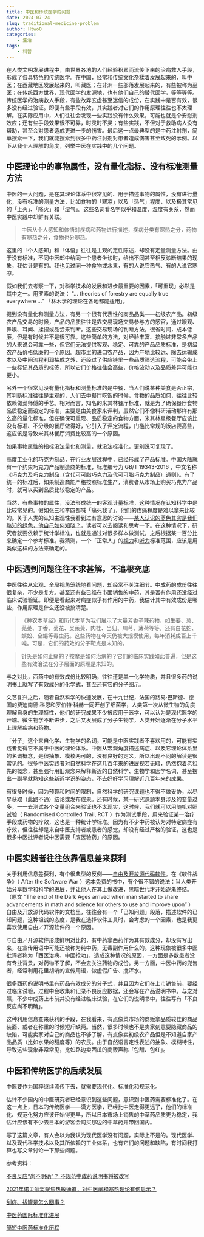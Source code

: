 ```yaml
---
title: 中医和传统医学的问题
date: 2024-07-24
slug: traditional-medicine-problem
author: HtwoO
categories:
    - 生活
tags:
    - 科普
---
```


在人类文明发展进程中，由世界各地的人们经验积累而流传下来的治病救人手段，形成了各具特色的传统医学。在中国，经常和传统文化杂糅着发展起来的，叫中医；在西藏地区发展起来的，叫藏医；在非洲一些部落发展起来的，有些被称为巫医；在传统西方世界，现代医学的发源地，也有他们自己的替代医学，等等等等。传统医学的治病救人手段，有些故弄玄虚甚至迷信的成份，在实践中是否有效，很多没有经过验证。即便有些手段有效，其实践者对它们的作用原理往往也不太理解。在实际应用中，人们往往会发现一些实践没有什么效果，可能也就是个安慰剂效应；还有些手段效果很不可靠，时灵时不灵；有些实践，不但对于救助病人没有帮助，甚至会对患者造成更进一步的伤害。最后这一点最典型的是中药注射剂，简单搜索一下，我们就能搜索到很多中药注射剂对患者造成伤害甚至致死的示例。以下从我个人理解的角度，列举中医在实践中的几个问题。

## 中医理论中的事物属性，没有量化指标、没有标准测量方法

中医的一大问题，是在其理论体系中很常见的、用于描述事物的属性，没有进行量化，没有标准的测量方法，比如食物的「寒凉」以及「热气」程度，以及极其常见的「上火」、「降火」和「湿气」。这些名词看名字似乎和温度、湿度有关系，然而中医实践中却鲜有关联。

> 中医从个人感知和体悟对疾病和药物进行描述，疾病分类有寒热之分，药物有寒热之分，食物也分寒热。

这里的「个人感知」和「体悟」往往是主观的定性陈述，却没有定量测量方法。由于没有标准，不同中医郎中给同一个患者坐诊时，给出不同甚至相反诊断结果的现象，我估计是有的。我也见过同一种食物或水果，有的人说它热气、有的人说它寒凉。

假如我们去考察一下，对科学技术的发展和进步最重要的因素，「可重现」必然是其中之一。用罗素的说法： "... theories of forestry are equally true everywhere ..." 「林木学的理论在各地都能适用」。

提到没有量化和测量方法，有另一个很有代表性的商品品类——初级农产品。初级农产品交易的时候，产品的品质往往是靠交易现场交易参与方的感官，通过眼观、鼻嗅、耳闻、揉捏或品尝来判断。这些交易现场的判断方法，很省时间，成本低廉，但是有时候并不是很可靠。这些简单的方法，对经验丰富、接触过非常多产品的人来说会可靠一些，但它们无法提供客观、稳定、可靠的产品品质标准，是初级农产品价格低廉的一个原因。超市里的进口农产品，因为产地比较远、除去运输成本以及中间流程利润抽成之外，还经过了供应链里一些品质筛选流程，可能会带上一些标记其品质的标签，所以它们价格往往会高些，价格波动以及品质差异可能也更小。

另外一个很常见没有量化指标和测量标准的是中餐，当人们说某种美食是否正宗，其判断标准往往是主观的，人们去中餐厅吃饭的时候，食物的品质如何，往往比较依赖做菜师傅的手艺。相对而言，知名的米其林餐厅标准，就是为了确保餐厅食物品质稳定而设定的标准，主要是由美食家来评判，虽然它们不像科研活动那样有那么高的量化标准，但在确保可重现、品质稳定的食物方面，米其林星级餐厅应该比没有标准、不分级的餐厅做得好，它引入了评定流程，门槛比常规的饭店要高些，这应该是导致米其林餐厅消费比较高的一个原因。

如果事物属性的指标没法量化和测量，就没法标准化，更别说可复现了。

高度工业化的巧克力制品，在行业发展过程中，已经形成了产品标准。中国大陆就有一个约束巧克力产品制造商的标准，标准编号为 GB/T 19343-2016 ，中文名称[《巧克力及巧克力制品（含代可可脂巧克力及代可可脂巧克力制品）通则》](https://openstd.samr.gov.cn/bzgk/gb/newGbInfo?hcno=BC6AACC3DC37B6BBB1BF9A8E3F5B81C7)。有了统一的标准后，如果制造商能严格按照标准生产，消费者从市场上购买巧克力产品时，就可以买到品质比较稳定的产品。

当然，有些事物的属性，没法形成统一的客观计量标准，这种情况在认知科学中是比较常见的。假如张三和李四都喊「痛死我了」，他们的疼痛程度是难以拿来比较的。关于人类的认知主观性我看到过有意思的讨论——[某人认识的蓝色其实是我们熟知的绿色，他自己如何知晓？](https://www.zhihu.com/question/20113000)，读者可以去阅读和思考一下。在这种情况下，研究者就要依赖于统计学标准，也就是通过对很多样本做测试，之后根据某一百分比来确定一个参考标准。我猜测，一个「正常人」的[视力](https://zh.wikipedia.org/wiki/视力)和[听力](https://zh.wikipedia.org/wiki/听阈)标准范围，应该是用类似这样的方法来确定的。

## 中医遇到问题往往不求甚解，不追根究底

中医往往从宏观、全局视角笼统地看问题，却经常不关注细节。中成药的成份往往很复杂，不少是复方。甚至还有些已经在市面销售的中药，其是否有作用还没经过临床试验验证。即便是看起来对病症似乎有作用的中药，我估计其中有效成份是哪些，作用原理是什么还没被搞清楚。

> 《神农本草经》和历代本草为我们展示了大量芳香辛辣药物，如生姜、葱、芫荽、丁香、菊花、吴茱萸、肉桂、当归、川芎、薄荷等等，还有白花蛇、蜈蚣、全蝎等毒虫药。这些药物在今天仍被大规模使用，每年消耗成百上千吨。可是，它们的药效的分子靶点是未知的。

> 针灸是如何止痛的？按摩是如何治病的？它们的临床实践如此普遍，但是这些有效治法在分子层面的原理是未知的。

与之对比，西药中的有效成份比较明确，往往还是单一化学物质，并且很多药的说明书上就写了有效成分的化学式，甚至还有它的分子图示。

文艺复兴之后，随着自然科学的快速发展，在十九世纪，法国的路易·巴斯德、德国的费迪南德·科恩和罗伯特·科赫一同开创了细菌学，人类第一次从微生物的角度理解自身的生理特性，他们的研究成果不少被应用于医学，可以认为是现代医学的开端。微生物学不断进步，之后又发展成了分子生物学，人类开始逐渐在分子水平上理解疾病和药物。

「分子」这个来自化学、生物学的名词，可能是中医实践者不喜欢用的，可能有实践者觉得它不属于中医的理论体系。中医从宏观角度描述病症、以及它理论体系里的名词概念，是很抽象、模棱两可的，没有良好的定义，所以出现不同的解读是很常见的。很多中医实践者对自然科学在这几百年来的进展视若无睹，仍然抱着老祖先的概念，甚至强行用旧观念来解释新近的自然科学、生物学和医学名词，甚至摆出一副早就熟知这些新近学识的姿态，不去好好学习理解近几百年来的成果。

有很多时候，因为预算和时间的限制，自然科学的研究课题也不得不做妥协，以尽早获取（此路不通）结论或发布成果。还有时候，某一研究课题本身涉及的变量过多，一一去测试各个变量组合来验证也不太现实，这时候，我们就可以用随机对照试验（ Randomised Controlled Trail, RCT ）作为测试手段，用来验证某一治疗手段或药物的疗效，这也是一种统计学标准。因为有不少中药被认为对特定病症有疗效，但往往却是来自中医支持者或患者的感觉，却没有经过严格的验证，这也是很多中医批评者说中医需要「废医验药」的原因。

## 中医实践者往往依靠信息差来获利

关于利用信息差获利，有个很典型的反例——[自由及开放源代码软件](https://zh.wikipedia.org/wiki/%E8%87%AA%E7%94%B1%E5%8F%8A%E5%BC%80%E6%94%BE%E6%BA%90%E4%BB%A3%E7%A0%81%E8%BD%AF%E4%BB%B6)。在《软件战争》（ After the Software War ）这本免费的书中，有个很不错的说法：当人类开始分享数学和科学的进展，并让他人在其上做改进，黑暗世代才开始逐渐终结。（原文 “The end of the Dark Ages arrived when man started to share advancements in math and science for others to use and improve upon” ）自由及开放源代码软件的文档里，往往会有一个「已知问题」段落，描述软件的已知问题，这种坦诚的态度，是我在选择软件工具时，会考虑的一个因素，也是我更喜欢使用自由／开源软件的一个原因。

与自由／开源软件形成鲜明对比的，有中药拿西药作为其有效成分，却没有写出来，在宣传用语中可能还被称为纯中药，无毒副作用什么的。这种现象被很多中医批评者称为「西医治病、中医抢功」，造成这种情况的原因，一方面是多数患者没有专业背景，对药物不了解，不会去关注药物的成份。另一方面，中医中药的兜售者，经常利用花里胡哨的宣传用语，做虚假广告、搅浑水。

很多西药的说明书里有药品有效成分的分子式，并且因为它们在上市销售前，要经过临床试验，过程中会收集和记录不良反应数据，还会写在产品说明书中。与之对照，不少中成药上市前并没有经过临床试验，在它们的说明书中，往往写有「不良反应尚不明确」。

这种利用信息查来获利的手段，在我看来，有点像菜市场的商贩拿品质较佳的商品装面、或者在称重的时候短斤缺两。当然，很多时候也不是卖家刻意要隐藏商品的缺陷，可能卖家对自己的商品也不够了解，有点像卖初级农产品但是不知道自家产品品质（比如水果的甜度等）的农民。由于自然语言定性表述的抽象、模糊特性，导致这些现象非常常见，比如路边卖西瓜的商贩声称「包甜、包红」。

## 中医和传统医学的后续发展
中医要作为国粹继续流传下去，就需要现代化、标准化和规范化。

估计不少国内的中医研究者已经意识到这些问题，意识到中医药需要标准化了。在这一点上，日本的传统医学——漢方医学，已经比中医走得更远了，他们的标准化、规范化努力应该开始得更早，所以日本市场上销售的中草药品质更为稳定，我估计应该有不少去日本的游客会购买那边的中草药并带回国内。

写了这篇文章，有人会以为我认为现代医学没有问题，实际上不是的。现代医学、以及现代科学技术以及其所依赖的工业体系，也有它们的问题和缺陷，有时间我打算也写文章讨论一下那些问题。

参考资料：

[不良反应“尚不明确”？ 不规范中成药说明书将被改写](http://www.ce.cn/cysc/yy/hydt/202110/27/t20211027_37033673.shtml)

[2021年诺贝尔奖聚焦热敏通道，对中医阐释寒热理论有何启示？](https://www.thepaper.cn/newsDetail_forward_15578101)

[刮痧、拔罐是怎么回事？](http://www.xys.org/xys/netters/Fang-Zhouzi/kexueshijie/zhongyi37.txt)

[中医药国际标准化进展](https://www.tsinghua.edu.cn/info/1182/98677.htm)

[简短中医药标准化历程](https://www.cacm.org.cn/2021/10/18/15345/)

